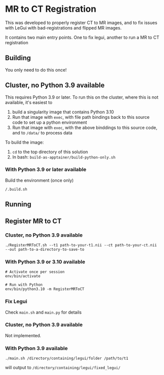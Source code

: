 # MR to CT Registration

This was developed to properly register CT to MR images, and to fix issues with LeGui with bad-registrations and flipped MR images.

It contains two main entry points. One to fix legui, another to run a MR to CT registration

## Building

You only need to do this once!

## Cluster, no Python 3.9 available

This requires Python 3.9 or later. To run this on the cluster, where this is not available, it's easiest to

1. build a singularity image that contains Python 3.10
1. Run that image with `exec`, with file path bindings back to this source code to set up a python environment
1. Run that image with `exec`, with the above binddings to this source code, and to `/data/` to process data

To build the image:

1. `cd` to the top directory of this solution
1. In bash: `build-as-apptainer/build-python-only.sh`


### With Python 3.9 or later available

Build the environment (once only)

`/.build.sh`

## Running

## Register MR to CT
### Cluster, no Python 3.9 available

`./RegisterMRToCT.sh --t1 path-to-your-t1.nii --ct path-to-your-ct.nii --out path-to-a-directory-to-save-to`

### With Python 3.9 or 3.10 available

```
# Activate once per session
env/bin/activate

# Run with Python
env/bin/python3.10 -m RegisterMRToCT
```

### Fix Legui

Check `main.sh` and `main.py` for details

### Cluster, no Python 3.9 available

Not implemented.

### With Python 3.9 available

`./main.sh /directory/containing/legui/folder /path/to/t1`

will output to  `/directory/containing/legui/fixed_legui/`
